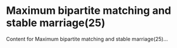 # Maximum bipartite matching and stable marriage(25)

Content for Maximum bipartite matching and stable marriage(25)...